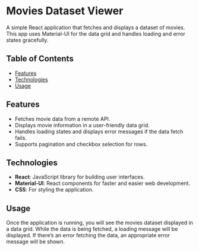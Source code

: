 # Movies Dataset Viewer

A simple React application that fetches and displays a dataset of movies. This app uses Material-UI for the data grid and handles loading and error states gracefully.

## Table of Contents

- [Features](#features)
- [Technologies](#technologies)
- [Usage](#usage)

## Features

- Fetches movie data from a remote API.
- Displays movie information in a user-friendly data grid.
- Handles loading states and displays error messages if the data fetch fails.
- Supports pagination and checkbox selection for rows.

## Technologies

- **React**: JavaScript library for building user interfaces.
- **Material-UI**: React components for faster and easier web development.
- **CSS**: For styling the application.

## Usage

Once the application is running, you will see the movies dataset displayed in a data grid. While the data is being fetched, a loading message will be displayed. If there’s an error fetching the data, an appropriate error message will be shown.